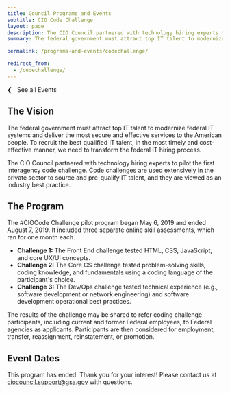 ```yaml
---
title: Council Programs and Events
subtitle: CIO Code Challenge
layout: page
description: The CIO Council partnered with technology hiring experts to pilot the first interagency code challenge.
summary: The federal government must attract top IT talent to modernize federal IT systems and deliver the most secure and effective services to the American people. To recruit the best qualified IT talent, in the most timely and cost-effective manner, we need to transform the federal IT hiring process. The CIO Council partnered with technology hiring experts to pilot the first interagency code challenge. Code challenges are used extensively in the private sector to source and pre-qualify IT talent, and they are viewed as an industry best practice.

permalink: /programs-and-events/codechallenge/

redirect_from:
  - /codechallenge/
---
```


<p><a class="text-primary-dark text-bold margin-bottom-2" href="{{ site.baseurl }}/programs-and-events/" style="text-decoration:none;">❮ &nbsp; See all Events</a></p>

## The Vision ##
The federal government must attract top IT talent to modernize federal IT systems and deliver the most secure and effective services to the American people. To recruit the best qualified IT talent, in the most timely and cost-effective manner, we need to transform the federal IT hiring process.

The CIO Council partnered with technology hiring experts to pilot the first interagency code challenge. Code challenges are used extensively in the private sector to source and pre-qualify IT talent, and they are viewed as an industry best practice.

## The Program ##

The #CIOCode Challenge pilot program began May 6, 2019 and ended August 7, 2019. It included three separate online skill assessments, which ran for one month each.

- **Challenge 1:** The Front End challenge tested HTML, CSS, JavaScript, and core UX/UI concepts.
- **Challenge 2:** The Core CS challenge tested problem-solving skills, coding knowledge, and fundamentals using a coding language of the participant's choice.
- **Challenge 3:** The Dev/Ops challenge tested technical experience (e.g., software development or network engineering) and software development operational best practices.

The results of the challenge may be shared to refer coding challenge participants, including current and former Federal employees, to Federal agencies as applicants. Participants are then considered for employment, transfer, reassignment, reinstatement, or promotion.

## Event Dates ##
This program has ended. Thank you for your interest! Please contact us at [ciocouncil.support@gsa.gov](mailto:ciocouncil.support@gsa.gov) with questions.

&nbsp;
